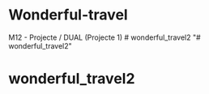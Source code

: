 # Wonderful-travel
M12 - Projecte / DUAL (Projecte 1)
#   w o n d e r f u l _ t r a v e l 2  
 "# wonderful_travel2" 
# wonderful_travel2
